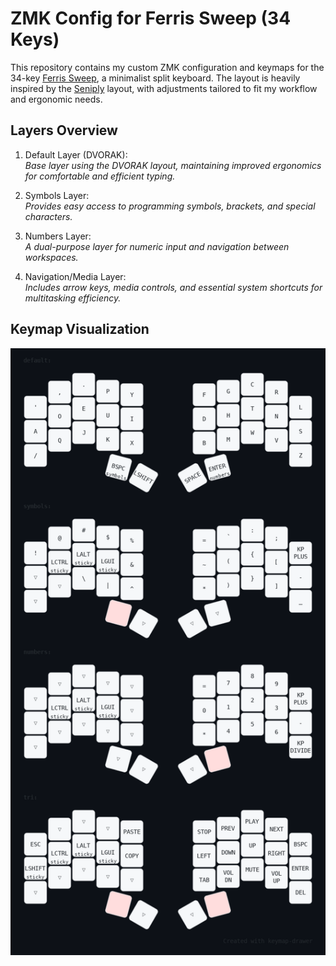# ZMK Config for Ferris Sweep (34 Keys)

This repository contains my custom ZMK configuration and keymaps for the 34-key [Ferris Sweep](https://github.com/davidphilipbarr/Sweep), a minimalist split keyboard. The layout is heavily inspired by the [Seniply](https://stevep99.github.io/seniply/) layout, with adjustments tailored to fit my workflow and ergonomic needs.

## Layers Overview

1. Default Layer (DVORAK):\
_Base layer using the DVORAK layout, maintaining improved ergonomics for comfortable and efficient typing._

2. Symbols Layer:\
_Provides easy access to programming symbols, brackets, and special characters._

3. Numbers Layer:\
_A dual-purpose layer for numeric input and navigation between workspaces._

4. Navigation/Media Layer:\
_Includes arrow keys, media controls, and essential system shortcuts for multitasking efficiency._

## Keymap Visualization

![keymaps img](./assets/keymap.png "Keymaps")
